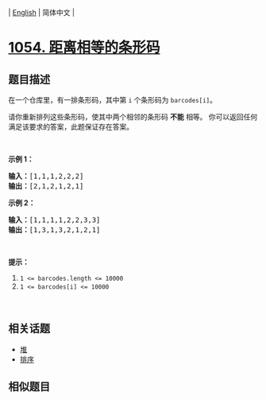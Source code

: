 
| [English](README_EN.md) | 简体中文 |

# [1054. 距离相等的条形码](https://leetcode-cn.com/problems/distant-barcodes/)

## 题目描述

<p>在一个仓库里，有一排条形码，其中第 <code>i</code> 个条形码为&nbsp;<code>barcodes[i]</code>。</p>

<p>请你重新排列这些条形码，使其中两个相邻的条形码 <strong>不能</strong> 相等。 你可以返回任何满足该要求的答案，此题保证存在答案。</p>

<p>&nbsp;</p>

<p><strong>示例 1：</strong></p>

<pre><strong>输入：</strong>[1,1,1,2,2,2]
<strong>输出：</strong>[2,1,2,1,2,1]
</pre>

<p><strong>示例 2：</strong></p>

<pre><strong>输入：</strong>[1,1,1,1,2,2,3,3]
<strong>输出：</strong>[1,3,1,3,2,1,2,1]</pre>

<p>&nbsp;</p>

<p><strong>提示：</strong></p>

<ol>
	<li><code>1 &lt;= barcodes.length &lt;= 10000</code></li>
	<li><code>1 &lt;= barcodes[i] &lt;= 10000</code></li>
</ol>

<p>&nbsp;</p>


## 相关话题

- [堆](https://leetcode-cn.com/tag/heap)
- [排序](https://leetcode-cn.com/tag/sort)

## 相似题目


